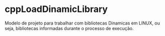 # cppLoadDinamicLibrary
Modelo de projeto para trabalhar com bibliotecas Dinamicas em LINUX, ou seja, bibliotecas informadas durante o processo de execução.
